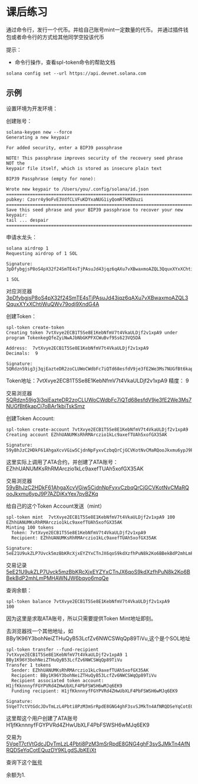 # 课后练习

通过命令行，发行一个代币。并给自己账号mint一定数量的代币。
并通过插件钱包或者命令行的方式给其他同学空投该代币

提示：

* 命令行操作，查看spl-token命令的帮助文档

```
solana config set --url https://api.devnet.solana.com
```
## 示例
设置环境为开发环境：


创建账号：

```
solana-keygen new --force
Generating a new keypair

For added security, enter a BIP39 passphrase

NOTE! This passphrase improves security of the recovery seed phrase NOT the
keypair file itself, which is stored as insecure plain text

BIP39 Passphrase (empty for none):

Wrote new keypair to /Users/you/.config/solana/id.json
===========================================================================
pubkey: Czorr4y9oFvE3VdfCLVFuKDYxaNUG1iyQomR7kMZUuzi
===========================================================================
Save this seed phrase and your BIP39 passphrase to recover your new keypair:
tail ... despair
===========================================================================
```

申请水龙头：

```
solana airdrop 1
Requesting airdrop of 1 SOL

Signature: 3pDfybgjsP8oS4pX32f24SmTE4sTjPAsuJd43jqz6qAXu7vXBwaxmoAZQL3QquxXYxXChtiWuQWv79odj9XndG4A

1 SOL
```

对应浏览器 [3pDfybgjsP8oS4pX32f24SmTE4sTjPAsuJd43jqz6qAXu7vXBwaxmoAZQL3QquxXYxXChtiWuQWv79odj9XndG4A](https://solscan.io/tx/3pDfybgjsP8oS4pX32f24SmTE4sTjPAsuJd43jqz6qAXu7vXBwaxmoAZQL3QquxXYxXChtiWuQWv79odj9XndG4A?cluster=devnet)

创建Token：

```
spl-token create-token
Creating token 7vtXvye2ECB1T5Se8E1KebNfmV7t4VkaULDjf2v1xpA9 under program TokenkegQfeZyiNwAJbNbGKPFXCWuBvf9Ss623VQ5DA

Address:  7vtXvye2ECB1T5Se8E1KebNfmV7t4VkaULDjf2v1xpA9
Decimals:  9

Signature: 5QRdzn59ig3j3qjEazteDR2zoCLUWoCWdbFc7iQTd68esfdV9je3fE2We3Ms7NUGfBt6kapCj7oBAr1kbiTskSmz
```

Token地址：7vtXvye2ECB1T5Se8E1KebNfmV7t4VkaULDjf2v1xpA9 精度： 9

交易浏览器[5QRdzn59ig3j3qjEazteDR2zoCLUWoCWdbFc7iQTd68esfdV9je3fE2We3Ms7NUGfBt6kapCj7oBAr1kbiTskSmz](https://solscan.io/tx/5QRdzn59ig3j3qjEazteDR2zoCLUWoCWdbFc7iQTd68esfdV9je3fE2We3Ms7NUGfBt6kapCj7oBAr1kbiTskSmz?cluster=devnet)

创建Token Account:

```
spl-token create-account 7vtXvye2ECB1T5Se8E1KebNfmV7t4VkaULDjf2v1xpA9
Creating account EZhhUANUMKsRhRMArczio1kLc9axefTUAh5xofGX35AK

Signature: 59yBhJzC2HDkF61AhgaXcvVGiw5CjdnNpFyxvCzbqQrCjGCVKotNvCMaRQooJkxmu6ypJ9P7AZDiKxYex7pvBZKq
```

这里实际上调用了ATA合约，并创建了ATA账号：EZhhUANUMKsRhRMArczio1kLc9axefTUAh5xofGX35AK

交易浏览器[59yBhJzC2HDkF61AhgaXcvVGiw5CjdnNpFyxvCzbqQrCjGCVKotNvCMaRQooJkxmu6ypJ9P7AZDiKxYex7pvBZKq](https://solscan.io/tx/59yBhJzC2HDkF61AhgaXcvVGiw5CjdnNpFyxvCzbqQrCjGCVKotNvCMaRQooJkxmu6ypJ9P7AZDiKxYex7pvBZKq?cluster=devnet)


给自己的这个Token Account发送（mint）

```
spl-token mint  7vtXvye2ECB1T5Se8E1KebNfmV7t4VkaULDjf2v1xpA9 100 EZhhUANUMKsRhRMArczio1kLc9axefTUAh5xofGX35AK
Minting 100 tokens
  Token: 7vtXvye2ECB1T5Se8E1KebNfmV7t4VkaULDjf2v1xpA9
  Recipient: EZhhUANUMKsRhRMArczio1kLc9axefTUAh5xofGX35AK

Signature: 5eE21U9ukZLP7Uvck5mzBbKRcXjxEYZYxCTnJX6qoS9kdXzfhPuN8k2Ko6BBekBdP2mhLmPMHAWNJW6bqyo6mqQe
```

交易记录 [5eE21U9ukZLP7Uvck5mzBbKRcXjxEYZYxCTnJX6qoS9kdXzfhPuN8k2Ko6BBekBdP2mhLmPMHAWNJW6bqyo6mqQe](https://solscan.io/tx/5eE21U9ukZLP7Uvck5mzBbKRcXjxEYZYxCTnJX6qoS9kdXzfhPuN8k2Ko6BBekBdP2mhLmPMHAWNJW6bqyo6mqQe?cluster=devnet)


查询余额：

```
spl-token balance 7vtXvye2ECB1T5Se8E1KebNfmV7t4VkaULDjf2v1xpA9
100
```

因为这里是求取ATA账号，所以只需要提供Token Mint地址即刻。


去浏览器找一个其他地址，如BBy1K96Y3bohNeiZTHuQyB53LcfZv6NWCSWqQp89TiVu,这个是个SOL地址


```
spl-token transfer --fund-recipient  7vtXvye2ECB1T5Se8E1KebNfmV7t4VkaULDjf2v1xpA9 1 BBy1K96Y3bohNeiZTHuQyB53LcfZv6NWCSWqQp89TiVu
Transfer 1 tokens
  Sender: EZhhUANUMKsRhRMArczio1kLc9axefTUAh5xofGX35AK
  Recipient: BBy1K96Y3bohNeiZTHuQyB53LcfZv6NWCSWqQp89TiVu
  Recipient associated token account: H1jfKknnnyfFGYPVRd4ZHwUbXLF4PbFSWSH6wMJq6EK9
  Funding recipient: H1jfKknnnyfFGYPVRd4ZHwUbXLF4PbFSWSH6wMJq6EK9

Signature: 5VqeT7ctVtGdcJDvTmLzL4Pbti8PzM3mSrRpdE8GNG4ghF3svSJMkTn4AfNRQDSeYqCotEQuzDY9KLgdSJbKEjXt
```

这里帮这个用户创建了ATA账号 H1jfKknnnyfFGYPVRd4ZHwUbXLF4PbFSWSH6wMJq6EK9

交易为[5VqeT7ctVtGdcJDvTmLzL4Pbti8PzM3mSrRpdE8GNG4ghF3svSJMkTn4AfNRQDSeYqCotEQuzDY9KLgdSJbKEjXt](https://solscan.io/tx/5VqeT7ctVtGdcJDvTmLzL4Pbti8PzM3mSrRpdE8GNG4ghF3svSJMkTn4AfNRQDSeYqCotEQuzDY9KLgdSJbKEjXt?cluster=devnet)

查询下这个[账号](https://solscan.io/account/H1jfKknnnyfFGYPVRd4ZHwUbXLF4PbFSWSH6wMJq6EK9?cluster=devnet)

余额为1.
